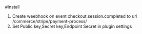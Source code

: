#install
1. Create weebhook on event checkout.session.completed to url <site name>/commerce/stripe/payment-process/
2. Set Public key,Secret key,Endpoint Secret in plugin settings
 